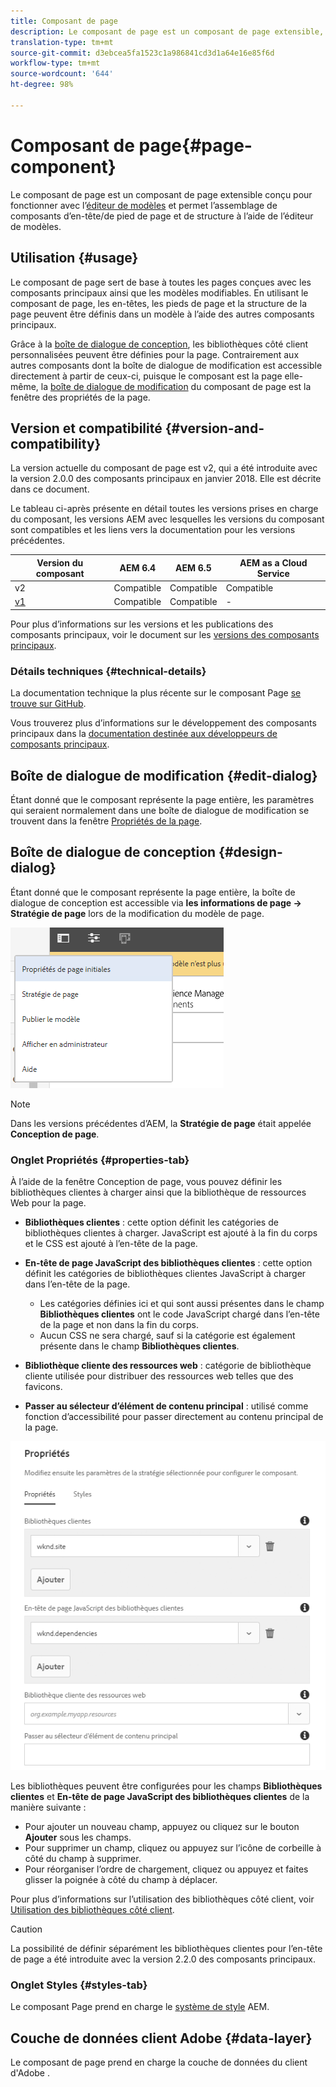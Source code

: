 ```yaml
---
title: Composant de page
description: Le composant de page est un composant de page extensible, conçu pour fonctionner avec l’éditeur de modèles et autoriser l’assemblage de composants d’en-tête/de pied de page et de structure à l’aide de l’éditeur de modèles.
translation-type: tm+mt
source-git-commit: d3ebcea5fa1523c1a986841cd3d1a64e16e85f6d
workflow-type: tm+mt
source-wordcount: '644'
ht-degree: 98%

---
```



# Composant de page{#page-component}

Le composant de page est un composant de page extensible conçu pour fonctionner avec l’[éditeur de modèles](https://docs.adobe.com/content/help/fr-FR/experience-manager-cloud-service/sites/authoring/features/templates.html) et permet l’assemblage de composants d’en-tête/de pied de page et de structure à l’aide de l’éditeur de modèles.

## Utilisation {#usage}

Le composant de page sert de base à toutes les pages conçues avec les composants principaux ainsi que les modèles modifiables. En utilisant le composant de page, les en-têtes, les pieds de page et la structure de la page peuvent être définis dans un modèle à l’aide des autres composants principaux.

Grâce à la [boîte de dialogue de conception](#design-dialog), les bibliothèques côté client personnalisées peuvent être définies pour la page. Contrairement aux autres composants dont la boîte de dialogue de modification est accessible directement à partir de ceux-ci, puisque le composant est la page elle-même, la [boîte de dialogue de modification](#edit-dialog) du composant de page est la fenêtre des propriétés de la page.

## Version et compatibilité {#version-and-compatibility}

La version actuelle du composant de page est v2, qui a été introduite avec la version 2.0.0 des composants principaux en janvier 2018. Elle est décrite dans ce document.

Le tableau ci-après présente en détail toutes les versions prises en charge du composant, les versions AEM avec lesquelles les versions du composant sont compatibles et les liens vers la documentation pour les versions précédentes.

| Version du composant | AEM 6.4 | AEM 6.5 | AEM as a Cloud Service |
|---|---|---|---|
| v2 | Compatible | Compatible | Compatible |
| [v1](v1/page-v1.md) | Compatible | Compatible | - |

Pour plus d’informations sur les versions et les publications des composants principaux, voir le document sur les [versions des composants principaux](/help/versions.md).

### Détails techniques {#technical-details}

La documentation technique la plus récente sur le composant Page [se trouve sur GitHub](https://adobe.com/go/aem_cmp_tech_page_v2).

Vous trouverez plus d’informations sur le développement des composants principaux dans la [documentation destinée aux développeurs de composants principaux](/help/developing/overview.md).

## Boîte de dialogue de modification {#edit-dialog}

Étant donné que le composant représente la page entière, les paramètres qui seraient normalement dans une boîte de dialogue de modification se trouvent dans la fenêtre [Propriétés de la page](https://docs.adobe.com/content/help/en/experience-manager-cloud-service/sites/authoring/fundamentals/page-properties.html).

## Boîte de dialogue de conception {#design-dialog}

Étant donné que le composant représente la page entière, la boîte de dialogue de conception est accessible via **les informations de page -> Stratégie de page** lors de la modification du modèle de page.

![Stratégie de page](/help/assets/page-policy.png)

>[!NOTE]
>
>Dans les versions précédentes d’AEM, la **Stratégie de page** était appelée **Conception de page**.

### Onglet Propriétés {#properties-tab}

À l’aide de la fenêtre Conception de page, vous pouvez définir les bibliothèques clientes à charger ainsi que la bibliothèque de ressources Web pour la page.

* **Bibliothèques clientes** : cette option définit les catégories de bibliothèques clientes à charger. JavaScript est ajouté à la fin du corps et le CSS est ajouté à l’en-tête de la page.
* **En-tête de page JavaScript des bibliothèques clientes** : cette option définit les catégories de bibliothèques clientes JavaScript à charger dans l’en-tête de la page.
   * Les catégories définies ici et qui sont aussi présentes dans le champ **Bibliothèques clientes** ont le code JavaScript chargé dans l’en-tête de la page et non dans la fin du corps.
   * Aucun CSS ne sera chargé, sauf si la catégorie est également présente dans le champ **Bibliothèques clientes**.

* **Bibliothèque cliente des ressources web** : catégorie de bibliothèque cliente utilisée pour distribuer des ressources web telles que des favicons.

* **Passer au sélecteur d’élément de contenu principal** : utilisé comme fonction d’accessibilité pour passer directement au contenu principal de la page.

![Boîte de dialogue de conception du composant Page](/help/assets/page-design.png)

Les bibliothèques peuvent être configurées pour les champs **Bibliothèques clientes** et **En-tête de page JavaScript des bibliothèques clientes** de la manière suivante :

* Pour ajouter un nouveau champ, appuyez ou cliquez sur le bouton **Ajouter** sous les champs.
* Pour supprimer un champ, cliquez ou appuyez sur l’icône de corbeille à côté du champ à supprimer.
* Pour réorganiser l’ordre de chargement, cliquez ou appuyez et faites glisser la poignée à côté du champ à déplacer.

Pour plus d’informations sur l’utilisation des bibliothèques côté client, voir [Utilisation des bibliothèques côté client](https://helpx.adobe.com/fr/experience-manager/6-5/sites/developing/using/clientlibs.html).

>[!CAUTION]
>
>La possibilité de définir séparément les bibliothèques clientes pour l’en-tête de page a été introduite avec la version 2.2.0 des composants principaux.

### Onglet Styles {#styles-tab}

Le composant Page prend en charge le [système de style](/help/get-started/authoring.md#component-styling) AEM.

## Couche de données client Adobe {#data-layer}

Le composant de page prend en charge la couche de données du client d&#39;Adobe [](/help/developing/data-layer/overview.md).
